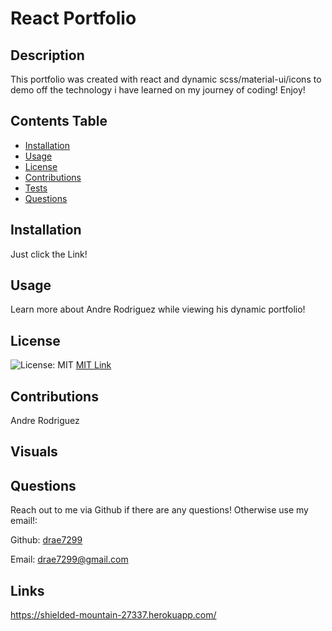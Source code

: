  
  # React Portfolio
  
  ## Description  
  This portfolio was created with react and dynamic scss/material-ui/icons to demo off the technology i have learned on my journey of coding! Enjoy!
  
  ## Contents Table
  * [Installation](#installation)
  * [Usage](#usage)
  * [License](license)
  * [Contributions](contributions) 
  * [Tests](tests)
  * [Questions](questions) 

  ## Installation
  Just click the Link!

  ## Usage
  Learn more about Andre Rodriguez while viewing his dynamic portfolio!

  ## License
  ![License: MIT](https://img.shields.io/badge/License-MIT-yellow.svg) [MIT Link](https://opensource.org/licenses/BSD-3-Clause)
 

  ## Contributions
  Andre Rodriguez
  
  ## Visuals
  

  ## Questions

  Reach out to me via Github if there are any questions! Otherwise use my email!:

  Github: [drae7299](https://www.github.com/)

  Email: drae7299@gmail.com
  

  ## Links 
  https://shielded-mountain-27337.herokuapp.com/

